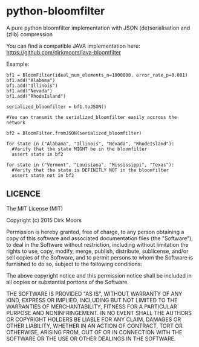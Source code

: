 python-bloomfilter
==================

A pure python bloomfilter implementation with JSON (de)serialisation and (zlib) compression

You can find a compatible JAVA implementation here: https://github.com/dirkmoors/java-bloomfilter

Example:
```
bf1 = BloomFilter(ideal_num_elements_n=1000000, error_rate_p=0.001)
bf1.add("Alabama")
bf1.add("Illinois")
bf1.add("Nevada")
bf1.add("RhodeIsland")

serialized_bloomfilter = bf1.toJSON()

#You can transmit the serialized_bloomfilter easily accross the network

bf2 = BloomFilter.fromJSON(serialized_bloomfilter)

for state in ("Alabama", "Illinois", "Nevada", "RhodeIsland"):
  #Verify that the state MIGHT be in the bloomfilter
  assert state in bf2
  
for state in ("Vermont", "Louisiana", "Mississippi", "Texas"):
  #Verify that the state is DEFINITLY NOT in the bloomfilter
  assert state not in bf2
```

LICENCE
-------

The MIT License (MIT)

Copyright (c) 2015 Dirk Moors

Permission is hereby granted, free of charge, to any person obtaining a copy
of this software and associated documentation files (the "Software"), to deal
in the Software without restriction, including without limitation the rights
to use, copy, modify, merge, publish, distribute, sublicense, and/or sell
copies of the Software, and to permit persons to whom the Software is
furnished to do so, subject to the following conditions:

The above copyright notice and this permission notice shall be included in all
copies or substantial portions of the Software.

THE SOFTWARE IS PROVIDED "AS IS", WITHOUT WARRANTY OF ANY KIND, EXPRESS OR
IMPLIED, INCLUDING BUT NOT LIMITED TO THE WARRANTIES OF MERCHANTABILITY,
FITNESS FOR A PARTICULAR PURPOSE AND NONINFRINGEMENT. IN NO EVENT SHALL THE
AUTHORS OR COPYRIGHT HOLDERS BE LIABLE FOR ANY CLAIM, DAMAGES OR OTHER
LIABILITY, WHETHER IN AN ACTION OF CONTRACT, TORT OR OTHERWISE, ARISING FROM,
OUT OF OR IN CONNECTION WITH THE SOFTWARE OR THE USE OR OTHER DEALINGS IN THE
SOFTWARE.
